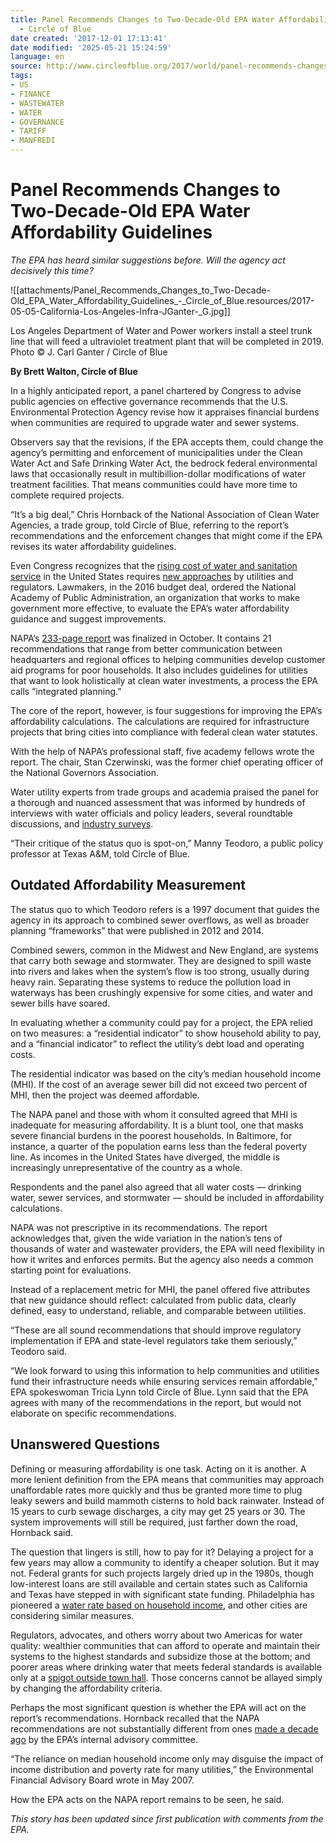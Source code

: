```yaml
---
title: Panel Recommends Changes to Two-Decade-Old EPA Water Affordability Guidelines
  - Circle of Blue
date created: '2017-12-01 17:13:41'
date modified: '2025-05-21 15:24:59'
language: en
source: http://www.circleofblue.org/2017/world/panel-recommends-changes-two-decade-old-epa-water-affordability-guidelines/
tags:
- US
- FINANCE
- WASTEWATER
- WATER
- GOVERNANCE
- TARIFF
- MANFREDI
---
```



# Panel Recommends Changes to Two-Decade-Old EPA Water Affordability Guidelines

_The EPA has heard similar suggestions before. Will the agency act decisively this time?_

![[attachments/Panel_Recommends_Changes_to_Two-Decade-Old_EPA_Water_Affordability_Guidelines_-_Circle_of_Blue.resources/2017-05-05-California-Los-Angeles-Infra-JGanter-_G.jpg]]

Los Angeles Department of Water and Power workers install a steel trunk line that will feed a ultraviolet treatment plant that will be completed in 2019. Photo © J. Carl Ganter / Circle of Blue

**By Brett Walton, Circle of Blue**

In a highly anticipated report, a panel chartered by Congress to advise public agencies on effective governance recommends that the U.S. Environmental Protection Agency revise how it appraises financial burdens when communities are required to upgrade water and sewer systems.

Observers say that the revisions, if the EPA accepts them, could change the agency’s permitting and enforcement of municipalities under the Clean Water Act and Safe Drinking Water Act, the bedrock federal environmental laws that occasionally result in multibillion-dollar modifications of water treatment facilities. That means communities could have more time to complete required projects.

“It’s a big deal,” Chris Hornback of the National Association of Clean Water Agencies, a trade group, told Circle of Blue, referring to the report’s recommendations and the enforcement changes that might come if the EPA revises its water affordability guidelines.

Even Congress recognizes that the [rising cost of water and sanitation service](http://www.circleofblue.org/2017/water-management/pricing/price-water-2017-four-percent-increase-30-large-u-s-cities/) in the United States requires [new approaches](http://www.circleofblue.org/2017/water-management/comes-water-service-expensive-expensive/) by utilities and regulators. Lawmakers, in the 2016 budget deal, ordered the National Academy of Public Administration, an organization that works to make government more effective, to evaluate the EPA’s water affordability guidance and suggest improvements.

NAPA’s [233-page report](https://www.napawash.org/uploads/Academy_Studies/NAPA_EPA_FINAL_REPORT_110117.pdf) was finalized in October. It contains 21 recommendations that range from better communication between headquarters and regional offices to helping communities develop customer aid programs for poor households. It also includes guidelines for utilities that want to look holistically at clean water investments, a process the EPA calls “integrated planning.”

The core of the report, however, is four suggestions for improving the EPA’s affordability calculations. The calculations are required for infrastructure projects that bring cities into compliance with federal clean water statutes.

With the help of NAPA’s professional staff, five academy fellows wrote the report. The chair, Stan Czerwinski, was the former chief operating officer of the National Governors Association.

Water utility experts from trade groups and academia praised the panel for a thorough and nuanced assessment that was informed by hundreds of interviews with water officials and policy leaders, several roundtable discussions, and [industry surveys](http://www.nacwa.org/docs/default-source/resources---public/2017-03-01survey-questions.pdf?sfvrsn=4).

“Their critique of the status quo is spot-on,” Manny Teodoro, a public policy professor at Texas A&M, told Circle of Blue.

## Outdated Affordability Measurement

The status quo to which Teodoro refers is a 1997 document that guides the agency in its approach to combined sewer overflows, as well as broader planning “frameworks” that were published in 2012 and 2014.

Combined sewers, common in the Midwest and New England, are systems that carry both sewage and stormwater. They are designed to spill waste into rivers and lakes when the system’s flow is too strong, usually during heavy rain. Separating these systems to reduce the pollution load in waterways has been crushingly expensive for some cities, and water and sewer bills have soared.

In evaluating whether a community could pay for a project, the EPA relied on two measures: a “residential indicator” to show household ability to pay, and a “financial indicator” to reflect the utility’s debt load and operating costs.

The residential indicator was based on the city’s median household income (MHI). If the cost of an average sewer bill did not exceed two percent of MHI, then the project was deemed affordable.

The NAPA panel and those with whom it consulted agreed that MHI is inadequate for measuring affordability. It is a blunt tool, one that masks severe financial burdens in the poorest households. In Baltimore, for instance, a quarter of the population earns less than the federal poverty line. As incomes in the United States have diverged, the middle is increasingly unrepresentative of the country as a whole.

Respondents and the panel also agreed that all water costs — drinking water, sewer services, and stormwater — should be included in affordability calculations.

NAPA was not prescriptive in its recommendations. The report acknowledges that, given the wide variation in the nation’s tens of thousands of water and wastewater providers, the EPA will need flexibility in how it writes and enforces permits. But the agency also needs a common starting point for evaluations.

Instead of a replacement metric for MHI, the panel offered five attributes that new guidance should reflect: calculated from public data, clearly defined, easy to understand, reliable, and comparable between utilities.

“These are all sound recommendations that should improve regulatory implementation if EPA and state-level regulators take them seriously,” Teodoro said.

“We look forward to using this information to help communities and utilities fund their infrastructure needs while ensuring services remain affordable,” EPA spokeswoman Tricia Lynn told Circle of Blue. Lynn said that the EPA agrees with many of the recommendations in the report, but would not elaborate on specific recommendations.

## Unanswered Questions

Defining or measuring affordability is one task. Acting on it is another. A more lenient definition from the EPA means that communities may approach unaffordable rates more quickly and thus be granted more time to plug leaky sewers and build mammoth cisterns to hold back rainwater. Instead of 15 years to curb sewage discharges, a city may get 25 years or 30. The system improvements will still be required, just farther down the road, Hornback said.

The question that lingers is still, how to pay for it? Delaying a project for a few years may allow a community to identify a cheaper solution. But it may not. Federal grants for such projects largely dried up in the 1980s, though low-interest loans are still available and certain states such as California and Texas have stepped in with significant state funding. Philadelphia has pioneered a [water rate based on household income](http://www.circleofblue.org/2017/world/philadelphia-water-rate-experiment-aims-help-struggling-residents-pay-bills/), and other cities are considering similar measures.

Regulators, advocates, and others worry about two Americas for water quality: wealthier communities that can afford to operate and maintain their systems to the highest standards and subsidize those at the bottom; and poorer areas where drinking water that meets federal standards is available only at a [spigot outside town hall](http://www.circleofblue.org/2011/world/american-arsenic-after-a-decade-small-communities-still-struggle-to-meet-federal-drinking-water-standards/). Those concerns cannot be allayed simply by changing the affordability criteria.

Perhaps the most significant question is whether the EPA will act on the report’s recommendations. Hornback recalled that the NAPA recommendations are not substantially different from ones [made a decade ago](https://nepis.epa.gov/Exe/ZyPDF.cgi/P100AA6V.PDF?Dockey=P100AA6V.PDF) by the EPA’s internal advisory committee.

“The reliance on median household income only may disguise the impact of income distribution and poverty rate for many utilities,” the Environmental Financial Advisory Board wrote in May 2007.

How the EPA acts on the NAPA report remains to be seen, he said.

_This story has been updated since first publication with comments from the EPA._
